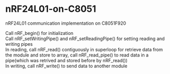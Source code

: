 # nRF24L01-on-C8051
nRF24L01 communication implementation on C8051F920

Call nRF_begin() for initialization \
Call 	nRF_setWritingPipe() and nRF_setReadingPipe() for setting reading and writing pipes \
In reading, call nRF_read() contiguously in superloop for retrieve data from the module and store to array, call nRF_read_pipe() to read data in a pipe(which was retrived and stored before by nRF_read()) \
In writing, call nRF_write() to send data to another module
